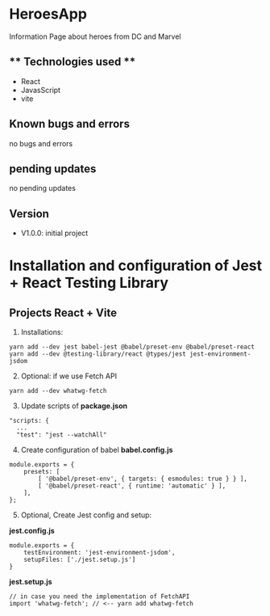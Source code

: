 # HeroesApp

Information Page about heroes from DC and Marvel
## ** Technologies used **
-  React
-  JavasScript
-  vite

## **Known bugs and errors**

no bugs and errors

## **pending updates**

no pending updates

## **Version**

-   V1.0.0: initial project

# Installation and configuration of Jest + React Testing Library
## Projects React + Vite

1. Installations:
```
yarn add --dev jest babel-jest @babel/preset-env @babel/preset-react 
yarn add --dev @testing-library/react @types/jest jest-environment-jsdom
```

2. Optional: if we use Fetch API
```
yarn add --dev whatwg-fetch
```

3. Update scripts of __package.json__
```
"scripts: {
  ...
  "test": "jest --watchAll"
```

4. Create configuration of babel __babel.config.js__
```
module.exports = {
    presets: [
        [ '@babel/preset-env', { targets: { esmodules: true } } ],
        [ '@babel/preset-react', { runtime: 'automatic' } ],
    ],
};
```

5. Optional, Create Jest config and setup:

__jest.config.js__
```
module.exports = {
    testEnvironment: 'jest-environment-jsdom',
    setupFiles: ['./jest.setup.js']
}
```

__jest.setup.js__
```
// in case you need the implementation of FetchAPI
import 'whatwg-fetch'; // <-- yarn add whatwg-fetch
```
